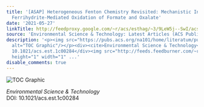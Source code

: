 ```yaml
---
title: '[ASAP] Heterogeneous Fenton Chemistry Revisited: Mechanistic Insights from
  Ferrihydrite-Mediated Oxidation of Formate and Oxalate'
date: '2021-05-27'
linkTitle: http://feedproxy.google.com/~r/acs/esthag/~3/9LeW5j--SwI/acs.est.1c00284
source: 'Environmental Science & Technology: Latest Articles (ACS Publications)'
description: '<p><img src="https://pubs.acs.org/na101/home/literatum/publisher/achs/journals/content/esthag/0/esthag.ahead-of-print/acs.est.1c00284/20210527/images/medium/es1c00284_0006.gif"
  alt="TOC Graphic"/></p><div><cite>Environmental Science & Technology</cite></div><div>DOI:
  10.1021/acs.est.1c00284</div><img src="http://feeds.feedburner.com/~r/acs/esthag/~4/9LeW5j--SwI"
  height="1" width="1" ...'
disable_comments: true
---
```

<p><img src="https://pubs.acs.org/na101/home/literatum/publisher/achs/journals/content/esthag/0/esthag.ahead-of-print/acs.est.1c00284/20210527/images/medium/es1c00284_0006.gif" alt="TOC Graphic"/></p><div><cite>Environmental Science & Technology</cite></div><div>DOI: 10.1021/acs.est.1c00284</div><img src="http://feeds.feedburner.com/~r/acs/esthag/~4/9LeW5j--SwI" height="1" width="1" ...